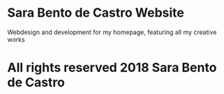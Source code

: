 # Sara Bento de Castro Website

Webdesign and development for my homepage, featuring all my creative works



# All rights reserved 2018 Sara Bento de Castro






